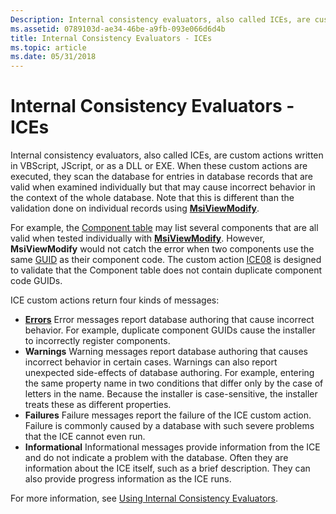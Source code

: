 ```yaml
---
Description: Internal consistency evaluators, also called ICEs, are custom actions written in VBScript, JScript, or as a DLL or EXE.
ms.assetid: 0789103d-ae34-46be-a9fb-093e066d6d4b
title: Internal Consistency Evaluators - ICEs
ms.topic: article
ms.date: 05/31/2018
---
```


# Internal Consistency Evaluators - ICEs

Internal consistency evaluators, also called ICEs, are custom actions written in VBScript, JScript, or as a DLL or EXE. When these custom actions are executed, they scan the database for entries in database records that are valid when examined individually but that may cause incorrect behavior in the context of the whole database. Note that this is different than the validation done on individual records using [**MsiViewModify**](/windows/desktop/api/Msiquery/nf-msiquery-msiviewmodify).

For example, the [Component table](component-table.md) may list several components that are all valid when tested individually with [**MsiViewModify**](/windows/desktop/api/Msiquery/nf-msiquery-msiviewmodify). However, **MsiViewModify** would not catch the error when two components use the same [GUID](guid.md) as their component code. The custom action [ICE08](ice08.md) is designed to validate that the Component table does not contain duplicate component code GUIDs.

ICE custom actions return four kinds of messages:

-   [**Errors**](merge-errors.md) Error messages report database authoring that cause incorrect behavior. For example, duplicate component GUIDs cause the installer to incorrectly register components.
-   **Warnings** Warning messages report database authoring that causes incorrect behavior in certain cases. Warnings can also report unexpected side-effects of database authoring. For example, entering the same property name in two conditions that differ only by the case of letters in the name. Because the installer is case-sensitive, the installer treats these as different properties.
-   **Failures** Failure messages report the failure of the ICE custom action. Failure is commonly caused by a database with such severe problems that the ICE cannot even run.
-   **Informational** Informational messages provide information from the ICE and do not indicate a problem with the database. Often they are information about the ICE itself, such as a brief description. They can also provide progress information as the ICE runs.

For more information, see [Using Internal Consistency Evaluators](using-internal-consistency-evaluators.md).

 

 




